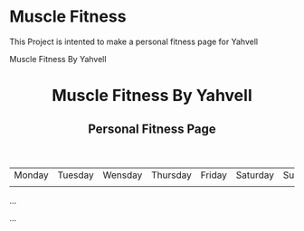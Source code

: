 # Muscle Fitness 
This Project is intented to make a personal fitness page for Yahvell


<!DOCTYPE HTML>

<html>
	<head>
		Muscle Fitness By Yahvell
		<link>
	</head>
	</br>
	<body>
		<header>
			<h1>Muscle Fitness By Yahvell</h1>
			<h2>Personal Fitness Page</h2>
		</header>
	<table>
		<tr>
		<td>Monday</td>
		<td>Tuesday</td>
		<td>Wensday</td>
		<td>Thursday</td>
		<td>Friday</td>
		<td>Saturday</td>
		<td>Sunday</td>
		</tr>
		<tr>
			<td></td>
			<td></td>
			<td></td>
			<td></td>
			<td></td>
			<td></td>
			<td></td>
		</tr>
		</table>
		<p>… </p>
		<p>…</p>
	</body>
</html>
